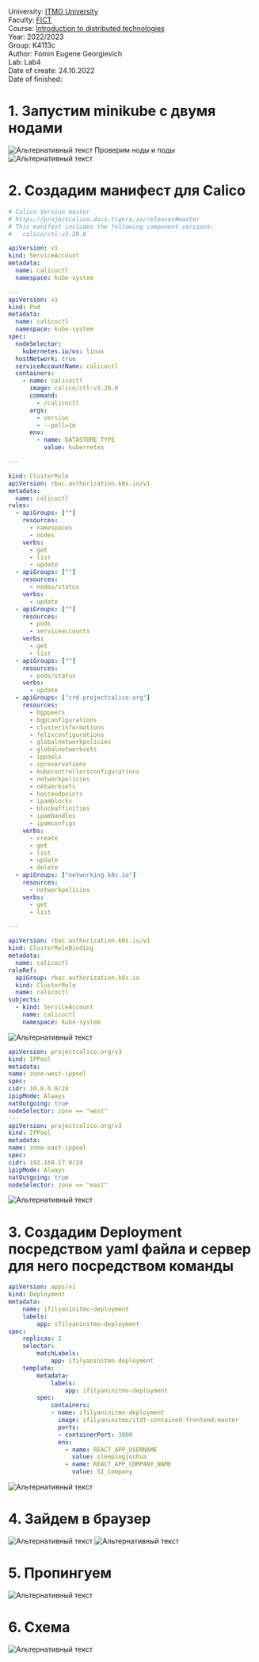 University: [ITMO University](https://itmo.ru/ru/)  
Faculty: [FICT](https://fict.itmo.ru)  
Course: [Introduction to distributed technologies](https://github.com/itmo-ict-faculty/introduction-to-distributed-technologies)  
Year: 2022/2023  
Group: K4113c  
Author: Fomin Eugene Georgievich  
Lab: Lab4  
Date of create: 24.10.2022  
Date of finished:  

# 1. Запустим minikube с двумя нодами
![Альтернативный текст](https://github.com/JosephShouen/2022_2023-introduction_to_distributed_technologies-k4113c-fomin_e_g/blob/main/lab4/1.png)
Проверим ноды и поды
![Альтернативный текст](https://github.com/JosephShouen/2022_2023-introduction_to_distributed_technologies-k4113c-fomin_e_g/blob/main/lab4/2.png)

# 2. Создадим манифест для Calico 
```yaml
# Calico Version master
# https://projectcalico.docs.tigera.io/releases#master
# This manifest includes the following component versions:
#   calico/ctl:v3.20.0

apiVersion: v1
kind: ServiceAccount
metadata:
  name: calicoctl
  namespace: kube-system

---
apiVersion: v1
kind: Pod
metadata:
  name: calicoctl
  namespace: kube-system
spec:
  nodeSelector:
    kubernetes.io/os: linux
  hostNetwork: true
  serviceAccountName: calicoctl
  containers:
    - name: calicoctl
      image: calico/ctl:v3.20.0
      command:
        - /calicoctl
      args:
        - version
        - --poll=1m
      env:
        - name: DATASTORE_TYPE
          value: kubernetes

---

kind: ClusterRole
apiVersion: rbac.authorization.k8s.io/v1
metadata:
  name: calicoctl
rules:
  - apiGroups: [""]
    resources:
      - namespaces
      - nodes
    verbs:
      - get
      - list
      - update
  - apiGroups: [""]
    resources:
      - nodes/status
    verbs:
      - update
  - apiGroups: [""]
    resources:
      - pods
      - serviceaccounts
    verbs:
      - get
      - list
  - apiGroups: [""]
    resources:
      - pods/status
    verbs:
      - update
  - apiGroups: ["crd.projectcalico.org"]
    resources:
      - bgppeers
      - bgpconfigurations
      - clusterinformations
      - felixconfigurations
      - globalnetworkpolicies
      - globalnetworksets
      - ippools
      - ipreservations
      - kubecontrollersconfigurations
      - networkpolicies
      - networksets
      - hostendpoints
      - ipamblocks
      - blockaffinities
      - ipamhandles
      - ipamconfigs
    verbs:
      - create
      - get
      - list
      - update
      - delete
  - apiGroups: ["networking.k8s.io"]
    resources:
      - networkpolicies
    verbs:
      - get
      - list

---

apiVersion: rbac.authorization.k8s.io/v1
kind: ClusterRoleBinding
metadata:
  name: calicoctl
roleRef:
  apiGroup: rbac.authorization.k8s.io
  kind: ClusterRole
  name: calicoctl
subjects:
  - kind: ServiceAccount
    name: calicoctl
    namespace: kube-system
 ```
 ![Альтернативный текст](https://github.com/JosephShouen/2022_2023-introduction_to_distributed_technologies-k4113c-fomin_e_g/blob/main/lab4/3.png)
  ```yaml
  apiVersion: projectcalico.org/v3
kind: IPPool
metadata:
  name: zone-west-ippool
spec:
  cidr: 10.0.0.0/24
  ipipMode: Always
  natOutgoing: true
  nodeSelector: zone == "west"
---
apiVersion: projectcalico.org/v3
kind: IPPool
metadata:
  name: zone-east-ippool
spec:
  cidr: 192.168.17.0/24
  ipipMode: Always
  natOutgoing: true
  nodeSelector: zone == "east"
  ```
 ![Альтернативный текст](https://github.com/JosephShouen/2022_2023-introduction_to_distributed_technologies-k4113c-fomin_e_g/blob/main/lab4/4.png)
 
# 3. Создадим Deployment посредством yaml файла и сервер для него посредством команды
```yaml
apiVersion: apps/v1
kind: Deployment
metadata:
    name: ifilyaninitmo-deployment
    labels:
        app: ifilyaninitmo-deployment
spec:
    replicas: 2
    selector:
        matchLabels:
            app: ifilyaninitmo-deployment
    template:
        metadata:
            labels:
                app: ifilyaninitmo-deployment
        spec:
            containers:
            - name: ifilyaninitmo-deployment
              image: ifilyaninitmo/itdt-contained-frontend:master
              ports:
              - containerPort: 3000
              env:
                - name: REACT_APP_USERNAME
                  value: sleepingjoshua
                - name: REACT_APP_COMPANY_NAME
                  value: SI_Company
```
![Альтернативный текст](https://github.com/JosephShouen/2022_2023-introduction_to_distributed_technologies-k4113c-fomin_e_g/blob/main/lab4/5.png)
# 4. Зайдем в браузер 
![Альтернативный текст](https://github.com/JosephShouen/2022_2023-introduction_to_distributed_technologies-k4113c-fomin_e_g/blob/main/lab4/6.png)
![Альтернативный текст](https://github.com/JosephShouen/2022_2023-introduction_to_distributed_technologies-k4113c-fomin_e_g/blob/main/lab4/7.png)

# 5. Пропингуем
![Альтернативный текст](https://github.com/JosephShouen/2022_2023-introduction_to_distributed_technologies-k4113c-fomin_e_g/blob/main/lab4/8.png)
# 6. Схема
![Альтернативный текст](https://github.com/JosephShouen/2022_2023-introduction_to_distributed_technologies-k4113c-fomin_e_g/blob/main/lab4/9.png)
